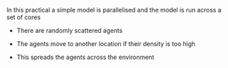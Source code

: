 In this practical a simple model is parallelised and the model is run across a set of cores

- There are randomly scattered agents

- The agents move to another location if their density is too high 

- This spreads the agents across the environment 
